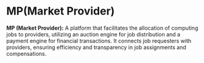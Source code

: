 # MP(Market Provider)

**MP (Market Provider):** A platform that facilitates the allocation of computing jobs to providers, utilizing an auction engine for job distribution and a payment engine for financial transactions. It connects job requesters with providers, ensuring efficiency and transparency in job assignments and compensations.
